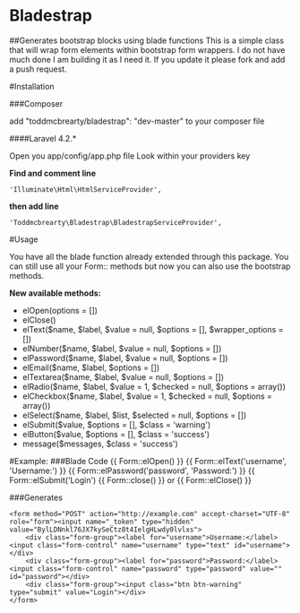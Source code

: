 Bladestrap
==========

##Generates bootstrap blocks using blade functions
This is a simple class that will wrap form elements within bootstrap form wrappers. I do not have much done 
I am building it as I need it. If you update it please fork and add a push request. 

#Installation

###Composer

   add "toddmcbrearty/bladestrap": "dev-master" to your composer file

####Laravel 4.2.*

Open you app/config/app.php file
Look within your providers key 

**Find and comment line** 

    'Illuminate\Html\HtmlServiceProvider',
    
**then add line**

    'Toddmcbrearty\Bladestrap\BladestrapServiceProvider',
    
#Usage

You have all the blade function already extended through this package.
You can still use all your Form:: methods but now you can
also use the bootstrap methods.

**New available methods:**

* elOpen(options = [])
* elClose()
* elText($name, $label, $value = null, $options = [], $wrapper_options = [])
* elNumber($name, $label, $value = null, $options = [])
* elPassword($name, $label, $value = null, $options = [])
* elEmail($name, $label, $options = [])
* elTextarea($name, $label, $value = null, $options = [])
* elRadio($name, $label, $value = 1, $checked = null, $options = array())
* elCheckbox($name, $label, $value = 1, $checked = null, $options = array())
* elSelect($name, $label, $list, $selected = null, $options = [])
* elSubmit($value, $options = [], $class = 'warning')
* elButton($value, $options = [], $class = 'success')
* message($messages, $class = 'success')

#Example:
###Blade Code
    {{ Form::elOpen() }}
        {{ Form::elText('username', 'Username:') }}
        {{ Form::elPassword('password', 'Password:') }}
        {{ Form::elSubmit('Login')
    {{ Form::close() }} or {{ Form::elClose() }}
    
###Generates

    <form method="POST" action="http://example.com" accept-charset="UTF-8" role="form"><input name="_token" type="hidden" value="BylLDNnkl76JX7kySeCtz8t4IelgHLwdy0lvlxs">
        <div class="form-group"><label for="username">Username:</label><input class="form-control" name="username" type="text" id="username"></div>
        <div class="form-group"><label for="password">Password:</label><input class="form-control" name="password" type="password" value="" id="password"></div>
        <div class="form-group"><input class="btn btn-warning" type="submit" value="Login"></div>
    </form>

